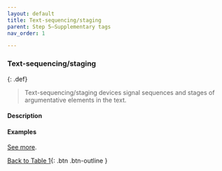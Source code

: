```yaml
---
layout: default
title: Text-sequencing/staging
parent: Step 5–Supplementary tags
nav_order: 1

---
```


### Text-sequencing/staging

{: .def}
> Text-sequencing/staging devices signal sequences and stages of argumentative elements in the text. 

#### Description


#### Examples



[See more](6_Part5_summary.md#monogloss-should-be-used-when-justify-and-citation-is-the-only-other-moves).


[Back to Table 1](index.md#table-1-categories-of-engagement-moves){: .btn .btn-outline }
